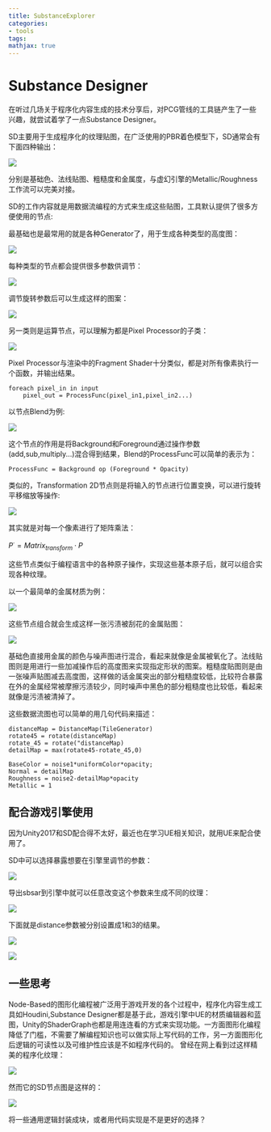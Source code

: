 ```yaml
---
title: SubstanceExplorer
categories:
- tools
tags:
mathjax: true
---
```


# Substance Designer

在听过几场关于程序化内容生成的技术分享后，对PCG管线的工具链产生了一些兴趣，就尝试着学了一点Substance Designer。

SD主要用于生成程序化的纹理贴图，在广泛使用的PBR着色模型下，SD通常会有下面四种输出：

![](SubstanceExplorer/SDOutput.png)

分别是基础色、法线贴图、粗糙度和金属度，与虚幻引擎的Metallic/Roughness工作流可以完美对接。

SD的工作内容就是用数据流编程的方式来生成这些贴图，工具默认提供了很多方便使用的节点:

最基础也是最常用的就是各种Generator了，用于生成各种类型的高度图：

![](SubstanceExplorer/SDNodeTile.png)

每种类型的节点都会提供很多参数供调节：

![](SubstanceExplorer/SDNodeTileParam.png)

调节旋转参数后可以生成这样的图案：

![](SubstanceExplorer/SDNodeTileTrans.png)

另一类则是运算节点，可以理解为都是Pixel Processor的子类：

![](SubstanceExplorer/SDNodePS.png)

Pixel Processor与渲染中的Fragment Shader十分类似，都是对所有像素执行一个函数，并输出结果。

```
foreach pixel_in in input
    pixel_out = ProcessFunc(pixel_in1,pixel_in2...)
```

以节点Blend为例:

![](SubstanceExplorer/SDNodeBlend.png)

这个节点的作用是将Background和Foreground通过操作参数(add,sub,multiply...)混合得到结果，Blend的ProcessFunc可以简单的表示为：

```
ProcessFunc = Background op (Foreground * Opacity)
```

类似的，Transformation 2D节点则是将输入的节点进行位置变换，可以进行旋转平移缩放等操作:

![](SubstanceExplorer/SDNodeTransform.png)

其实就是对每一个像素进行了矩阵乘法：

$P^·=Matrix_{transform} · P$

这些节点类似于编程语言中的各种原子操作，实现这些基本原子后，就可以组合实现各种纹理。

以一个最简单的金属材质为例：

![](SubstanceExplorer/SDMetalGraph.png)

这些节点组合就会生成这样一张污渍被刮花的金属贴图：

![](SubstanceExplorer/SDOutputMetal.png)

基础色直接用金属的颜色与噪声图进行混合，看起来就像是金属被氧化了。法线贴图则是用进行一些加减操作后的高度图来实现指定形状的图案。粗糙度贴图则是由一张噪声贴图减去高度图，这样做的话金属突出的部分粗糙度较低，比较符合暴露在外的金属经常被摩擦污渍较少，同时噪声中黑色的部分粗糙度也比较低，看起来就像是污渍被清掉了。

这些数据流图也可以简单的用几句代码来描述：

```
distanceMap = DistanceMap(TileGenerator)
rotate45 = rotate(distanceMap)
rotate_45 = rotate("distanceMap)
detailMap = max(rotate45-rotate_45,0)

BaseColor = noise1*uniformColor*opacity;
Normal = detailMap
Roughness = noise2-detailMap*opacity
Metallic = 1

```

## 配合游戏引擎使用

因为Unity2017和SD配合得不太好，最近也在学习UE相关知识，就用UE来配合使用了。

SD中可以选择暴露想要在引擎里调节的参数：

![](SubstanceExplorer/SDExposeParam.png)

导出sbsar到引擎中就可以任意改变这个参数来生成不同的纹理：

![](SubstanceExplorer/UEParam.png)

下面就是distance参数被分别设置成1和3的结果。

![](SubstanceExplorer/SDD3.png) 

![](SubstanceExplorer/SDD1.png)

## 一些思考

Node-Based的图形化编程被广泛用于游戏开发的各个过程中，程序化内容生成工具如Houdini,Substance Designer都是基于此，游戏引擎中UE的材质编辑器和蓝图，Unity的ShaderGraph也都是用连连看的方式来实现功能。一方面图形化编程降低了门槛，不需要了解编程知识也可以做实际上写代码的工作，另一方面图形化后逻辑的可读性以及可维护性应该是不如程序代码的。
曾经在网上看到过这样精美的程序化纹理：

![](SubstanceExplorer/SDComplexGraphOut.png)

然而它的SD节点图是这样的：

![](SubstanceExplorer/SDComplexGraphNodes.png)

将一些通用逻辑封装成块，或者用代码实现是不是更好的选择？